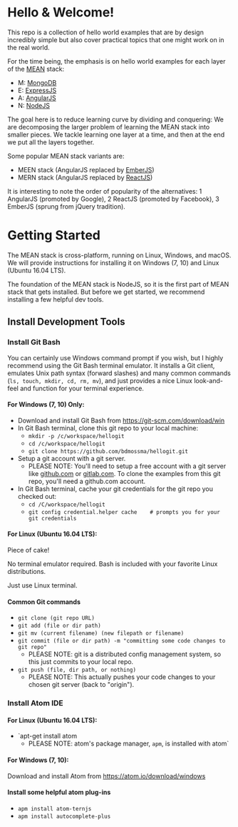 # Hello & Welcome!
This repo is a collection of hello world examples
that are by design incredibly simple but also cover practical topics
that one might work on in the real world.

For the time being, the emphasis is on hello world examples for
each layer of the [MEAN](https://en.wikipedia.org/wiki/MEAN_(software_bundle)) stack:
+   M: [MongoDB](https://en.wikipedia.org/wiki/MongoDB)
+   E: [ExpressJS](https://en.wikipedia.org/wiki/Express.js)
+   A: [AngularJS](https://en.wikipedia.org/wiki/AngularJS)
+   N: [NodeJS](https://en.wikipedia.org/wiki/Node.js)

The goal here is to reduce learning curve by dividing and conquering: We are decomposing the larger problem
of learning the MEAN stack into smaller pieces.  We tackle learning one layer at a time, and then
at the end we put all the layers together.

Some popular MEAN stack variants are:
+   MEEN stack (AngularJS replaced by [EmberJS](https://en.wikipedia.org/wiki/Ember.js))
+   MERN stack (AngularJS replaced by [ReactJS](https://en.wikipedia.org/wiki/React_(JavaScript_library)))

It is interesting to note the order of popularity of the alternatives:
1 AngularJS (promoted by Google),
2 ReactJS (promoted by Facebook),
3 EmberJS (sprung from jQuery tradition).

# Getting Started
The MEAN stack is cross-platform, running on Linux, Windows, and macOS.  We will provide instructions
for installing it on Windows (7, 10) and Linux (Ubuntu 16.04 LTS).

The foundation of the
MEAN stack is NodeJS, so it is the first part of
MEAN stack that gets installed.  But before we get started, we recommend installing a
few helpful dev tools.

## Install Development Tools
### Install Git Bash
You can certainly use Windows command prompt if you wish, but I highly recommend using
the Git Bash terminal emulator.  It installs a Git client, emulates Unix path syntax (forward slashes)
and many common commands (`ls, touch, mkdir, cd, rm, mv`), and just provides a nice Linux look-and-feel
and function for your terminal experience.

#### For Windows (7, 10) Only:
-   Download and install Git Bash from https://git-scm.com/download/win
-   In Git Bash terminal, clone this git repo to your local machine:
    -   `mkdir -p /c/workspace/hellogit`
    -   `cd /c/workspace/hellogit`
    -   `git clone https://github.com/bdmossma/hellogit.git`
-   Setup a git account with a git server.
    -   PLEASE NOTE: You'll need to setup a free account with a git server like
        [github.com](https://www.github.com) or [gitlab.com](https://www.gitlab.com).
        To clone the examples from this git repo, you'll need
        a github.com account.
-   In Git Bash terminal, cache your git credentials for the git repo you checked out:
    -   `cd /C/workspace/hellogit`
    -   `git config credential.helper cache    # prompts you for your git credentials`

#### For Linux (Ubuntu 16.04 LTS):
Piece of cake!

No terminal emulator required. Bash is included with your favorite Linux distributions.

Just use Linux terminal.

#### Common Git commands
-   `git clone (git repo URL)`
-   `git add (file or dir path)`
-   `git mv (current filename) (new filepath or filename)`
-   `git commit (file or dir path) -m "committing some code changes to git repo"`
    -   PLEASE NOTE: git is a distributed config management system, so this just commits to your local repo.
-   `git push (file, dir path, or nothing)`
    -   PLEASE NOTE: This actually pushes your code changes to your chosen git server (back to "origin").

### Install Atom IDE
#### For Linux (Ubuntu 16.04 LTS):
-   `apt-get install atom
    -   PLEASE NOTE: atom's package manager, `apm`, is installed with atom`

#### For Windows (7, 10):
Download and install Atom from https://atom.io/download/windows

#### Install some helpful atom plug-ins
-   `apm install atom-ternjs`
-   `apm install autocomplete-plus`
